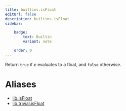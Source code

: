 ```yaml
---
title: builtins.isFloat
editUrl: false
description: builtins.isFloat
sidebar:

    badge:
        text: Builtin
        variant: note

    order: 0
---
```


Return `true` if *e* evaluates to a float, and `false` otherwise.


# Aliases

- [lib.isFloat](/nix-doc-comments/reference/lib/lib-isfloat)
- [lib.trivial.isFloat](/nix-doc-comments/reference/lib/trivial/lib-trivial-isfloat)


